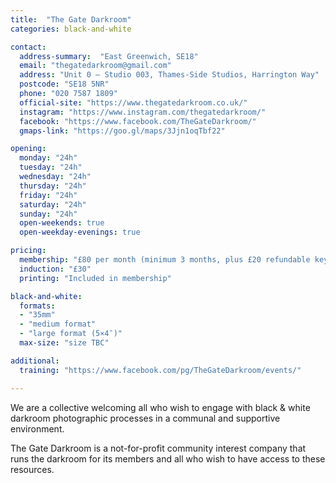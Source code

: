 ```yaml
---
title:  "The Gate Darkroom"
categories: black-and-white

contact:
  address-summary:  "East Greenwich, SE18"
  email: "thegatedarkroom@gmail.com"
  address: "Unit 0 – Studio 003, Thames-Side Studios, Harrington Way"
  postcode: "SE18 5NR"
  phone: "020 7587 1809"
  official-site: "https://www.thegatedarkroom.co.uk/"
  instagram: "https://www.instagram.com/thegatedarkroom/"
  facebook: "https://www.facebook.com/TheGateDarkroom/"
  gmaps-link: "https://goo.gl/maps/3Jjn1oqTbf22"

opening:
  monday: "24h"
  tuesday: "24h"
  wednesday: "24h"
  thursday: "24h"
  friday: "24h"
  saturday: "24h"
  sunday: "24h"
  open-weekends: true
  open-weekday-evenings: true

pricing:
  membership: "£80 per month (minimum 3 months, plus £20 refundable key deposit)"
  induction: "£30"
  printing: "Included in membership"

black-and-white:
  formats:
  - "35mm"
  - "medium format"
  - "large format (5×4″)"
  max-size: "size TBC"

additional:
  training: "https://www.facebook.com/pg/TheGateDarkroom/events/"

---
```


We are a collective welcoming all who wish to engage with black & white darkroom photographic processes in a communal and supportive environment.

The Gate Darkroom is a not-for-profit community interest company that runs the darkroom for its members and all who wish to have access to these resources.
